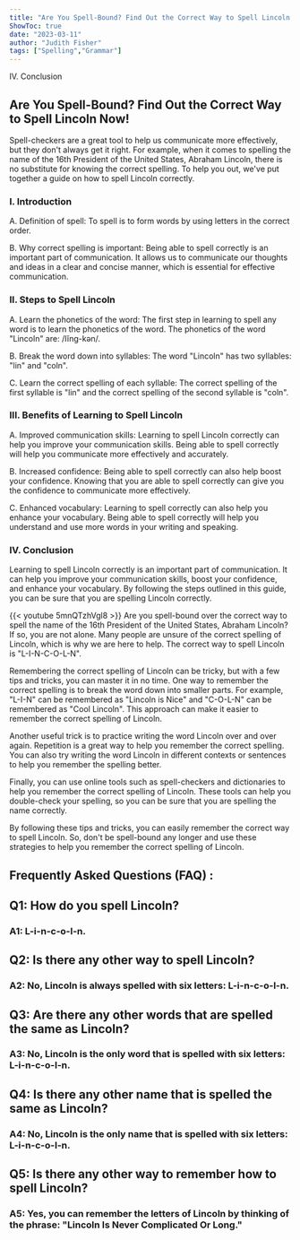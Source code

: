 ```yaml
---
title: "Are You Spell-Bound? Find Out the Correct Way to Spell Lincoln Now!"
ShowToc: true 
date: "2023-03-11"
author: "Judith Fisher" 
tags: ["Spelling","Grammar"]
---
```

IV. Conclusion

## Are You Spell-Bound? Find Out the Correct Way to Spell Lincoln Now! 

Spell-checkers are a great tool to help us communicate more effectively, but they don't always get it right. For example, when it comes to spelling the name of the 16th President of the United States, Abraham Lincoln, there is no substitute for knowing the correct spelling. To help you out, we've put together a guide on how to spell Lincoln correctly.

### I. Introduction

A. Definition of spell: To spell is to form words by using letters in the correct order.

B. Why correct spelling is important: Being able to spell correctly is an important part of communication. It allows us to communicate our thoughts and ideas in a clear and concise manner, which is essential for effective communication.

### II. Steps to Spell Lincoln

A. Learn the phonetics of the word: The first step in learning to spell any word is to learn the phonetics of the word. The phonetics of the word "Lincoln" are: /lĭng-kən/.

B. Break the word down into syllables: The word "Lincoln" has two syllables: "lin" and "coln".

C. Learn the correct spelling of each syllable: The correct spelling of the first syllable is "lin" and the correct spelling of the second syllable is "coln".

### III. Benefits of Learning to Spell Lincoln

A. Improved communication skills: Learning to spell Lincoln correctly can help you improve your communication skills. Being able to spell correctly will help you communicate more effectively and accurately.

B. Increased confidence: Being able to spell correctly can also help boost your confidence. Knowing that you are able to spell correctly can give you the confidence to communicate more effectively.

C. Enhanced vocabulary: Learning to spell correctly can also help you enhance your vocabulary. Being able to spell correctly will help you understand and use more words in your writing and speaking.

### IV. Conclusion

Learning to spell Lincoln correctly is an important part of communication. It can help you improve your communication skills, boost your confidence, and enhance your vocabulary. By following the steps outlined in this guide, you can be sure that you are spelling Lincoln correctly.

{{< youtube 5mnQTzhVgl8 >}} 
Are you spell-bound over the correct way to spell the name of the 16th President of the United States, Abraham Lincoln? If so, you are not alone. Many people are unsure of the correct spelling of Lincoln, which is why we are here to help. The correct way to spell Lincoln is "L-I-N-C-O-L-N". 

Remembering the correct spelling of Lincoln can be tricky, but with a few tips and tricks, you can master it in no time. One way to remember the correct spelling is to break the word down into smaller parts. For example, "L-I-N" can be remembered as "Lincoln is Nice" and "C-O-L-N" can be remembered as "Cool Lincoln". This approach can make it easier to remember the correct spelling of Lincoln.

Another useful trick is to practice writing the word Lincoln over and over again. Repetition is a great way to help you remember the correct spelling. You can also try writing the word Lincoln in different contexts or sentences to help you remember the spelling better.

Finally, you can use online tools such as spell-checkers and dictionaries to help you remember the correct spelling of Lincoln. These tools can help you double-check your spelling, so you can be sure that you are spelling the name correctly.

By following these tips and tricks, you can easily remember the correct way to spell Lincoln. So, don't be spell-bound any longer and use these strategies to help you remember the correct spelling of Lincoln.

## Frequently Asked Questions (FAQ) :
<h2>Q1: How do you spell Lincoln?</h2>

<h3>A1: L-i-n-c-o-l-n.</h3>

<h2>Q2: Is there any other way to spell Lincoln?</h2>

<h3>A2: No, Lincoln is always spelled with six letters: L-i-n-c-o-l-n.</h3>

<h2>Q3: Are there any other words that are spelled the same as Lincoln?</h2>

<h3>A3: No, Lincoln is the only word that is spelled with six letters: L-i-n-c-o-l-n.</h3>

<h2>Q4: Is there any other name that is spelled the same as Lincoln?</h2>

<h3>A4: No, Lincoln is the only name that is spelled with six letters: L-i-n-c-o-l-n.</h3>

<h2>Q5: Is there any other way to remember how to spell Lincoln?</h2>

<h3>A5: Yes, you can remember the letters of Lincoln by thinking of the phrase: "Lincoln Is Never Complicated Or Long."</h3>





